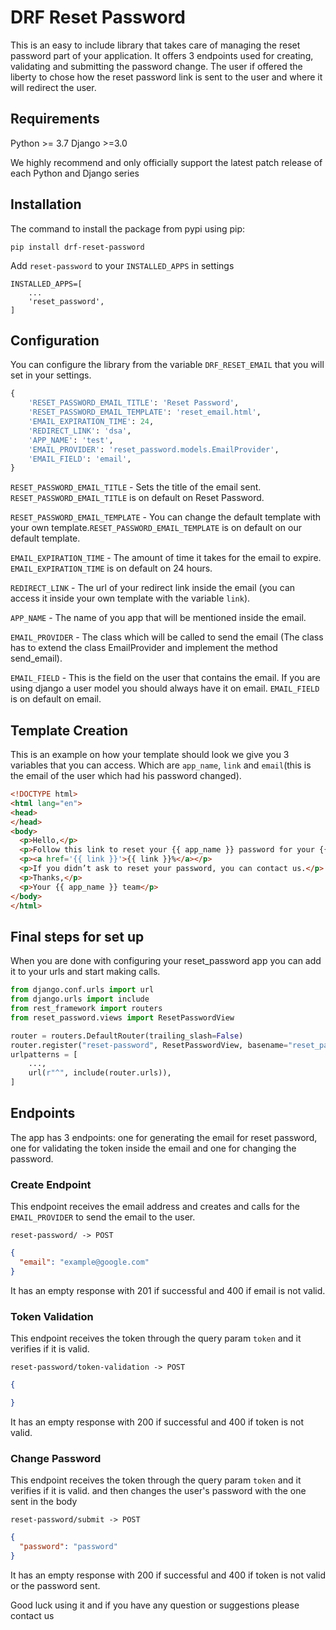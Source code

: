  # DRF Reset Password

This is an easy to include library that takes care of managing the reset password part of your application.
It offers 3 endpoints used for creating, validating and submitting the password change. The user if offered
the liberty to chose how the reset password link is sent to the user and where it will redirect the user.

## Requirements

Python >= 3.7
Django >=3.0

We highly recommend and only officially support the latest patch release of each Python and Django series

 ## Installation
 
 The command to install the package from pypi using pip:

```
pip install drf-reset-password
```

Add ``reset-password`` to your `INSTALLED_APPS` in settings

```.python
INSTALLED_APPS=[
    ...
    'reset_password',
]
```

 ## Configuration

You can configure the library from the variable `DRF_RESET_EMAIL` that you will set in your settings.

```python
{
    'RESET_PASSWORD_EMAIL_TITLE': 'Reset Password',
    'RESET_PASSWORD_EMAIL_TEMPLATE': 'reset_email.html',
    'EMAIL_EXPIRATION_TIME': 24,
    'REDIRECT_LINK': 'dsa',
    'APP_NAME': 'test',
    'EMAIL_PROVIDER': 'reset_password.models.EmailProvider',
    'EMAIL_FIELD': 'email',
}
```

`RESET_PASSWORD_EMAIL_TITLE` - Sets the title of the email sent. `RESET_PASSWORD_EMAIL_TITLE` is on default on Reset Password.

`RESET_PASSWORD_EMAIL_TEMPLATE` -  You can change the default template with your own template.`RESET_PASSWORD_EMAIL_TEMPLATE` is on default on our default template.

`EMAIL_EXPIRATION_TIME` - The amount of time it takes for the email to expire. `EMAIL_EXPIRATION_TIME` is on default on 24 hours.

`REDIRECT_LINK` - The url of your redirect link inside the email (you can access it inside your own template with the variable `link`).

`APP_NAME` - The name of you app that will be mentioned inside the email.

`EMAIL_PROVIDER` - The class which will be called to send the email (The class has to extend the class EmailProvider and implement the method send_email).

`EMAIL_FIELD` - This is the field on the user that contains the email. If you are using django a user model
you should always have it on email. `EMAIL_FIELD` is on default on email.



## Template Creation 

This is an example on how your template should look we give you 3 variables that you can access. Which are
`app_name`, `link` and `email`(this is the email of the user which had his password changed).


```html
<!DOCTYPE html>
<html lang="en">
<head>
</head>
<body>
  <p>Hello,</p>
  <p>Follow this link to reset your {{ app_name }} password for your {{ email }} account.</p>
  <p><a href='{{ link }}'>{{ link }}%</a></p>
  <p>If you didn’t ask to reset your password, you can contact us.</p>
  <p>Thanks,</p>
  <p>Your {{ app_name }} team</p>
</body>
</html>
```

## Final steps for set up

When you are done with configuring your reset_password app you can add it to your urls and start making calls.

```python
from django.conf.urls import url
from django.urls import include
from rest_framework import routers
from reset_password.views import ResetPasswordView

router = routers.DefaultRouter(trailing_slash=False)
router.register("reset-password", ResetPasswordView, basename="reset_password")
urlpatterns = [
    ...,
    url(r"^", include(router.urls)),
]
```

## Endpoints

The app has 3 endpoints: one for generating the email for reset password, one for validating the token inside 
the email and one for changing the password.

### Create Endpoint

This endpoint receives the email address and creates and calls for the `EMAIL_PROVIDER` to send the email to the
user.

```
reset-password/ -> POST
```

```json
{
  "email": "example@google.com"
}
```

It has an empty response with 201 if successful and 400 if email is not valid.

### Token Validation

This endpoint receives the token through the query param `token` and it verifies if it is valid.

```
reset-password/token-validation -> POST
```

```json
{

}
```

It has an empty response with 200 if successful and 400 if token is not valid.


### Change Password

This endpoint receives the token through the query param `token` and it verifies if it is valid. and then changes
the user's password with the one sent in the body

```
reset-password/submit -> POST
```

```json
{
  "password": "password"
}
```

It has an empty response with 200 if successful and 400 if token is not valid or the password sent.



Good luck using it and if you have any question or suggestions please contact us



